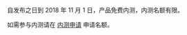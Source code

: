 自发布之日到 2018 年 11 月 1 日，产品免费内测，内测名额有限。

如需参与内测请在 [内测申请](https://cloud.tencent.com/act/apply/snova)  申请名额。
